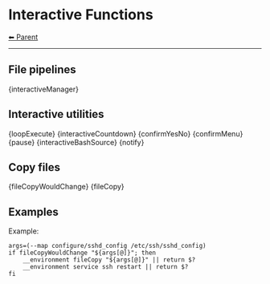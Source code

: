 # Interactive Functions

<!-- TEMPLATE header 2 -->
[⬅ Parent ](../index.md)
<hr />

## File pipelines

{interactiveManager}

## Interactive utilities

{loopExecute}
{interactiveCountdown}
{confirmYesNo}
{confirmMenu}
{pause}
{interactiveBashSource}
{notify}

## Copy files

{fileCopyWouldChange} {fileCopy}

## Examples

Example:

    args=(--map configure/sshd_config /etc/ssh/sshd_config)
    if fileCopyWouldChange "${args[@]}"; then
        __environment fileCopy "${args[@]}" || return $?
        __environment service ssh restart || return $?
    fi
